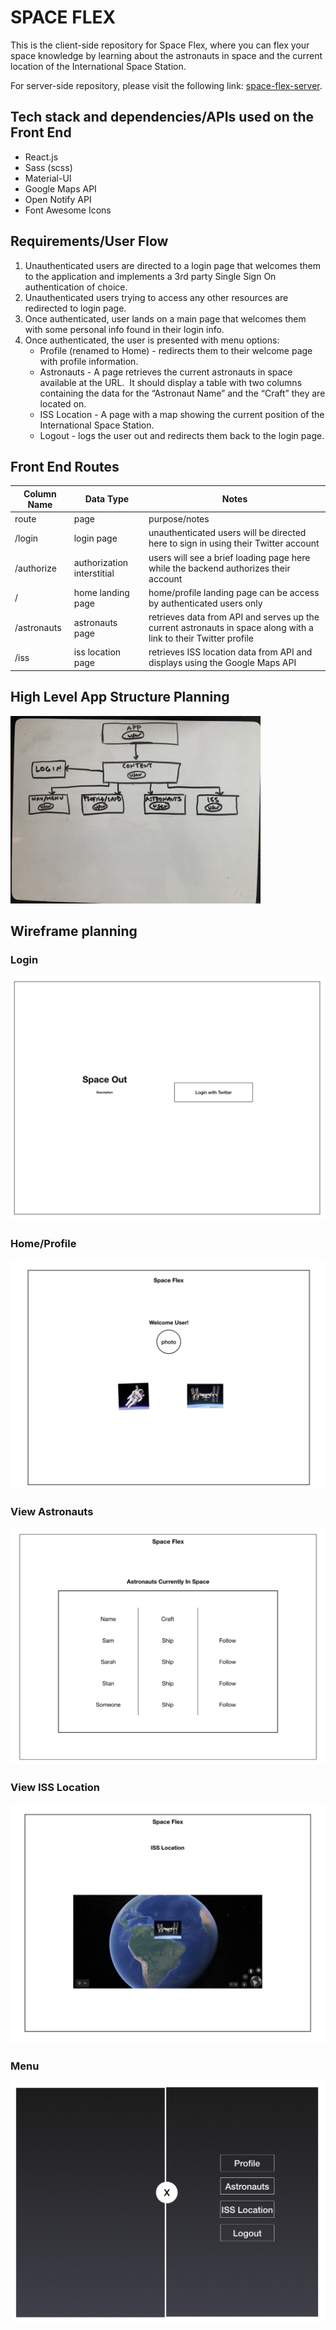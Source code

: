 # SPACE FLEX

This is the client-side repository for Space Flex, where you can flex your space knowledge by learning about the astronauts in space and the current location of the International Space Station.

For server-side repository, please visit the following link: [space-flex-server](https://github.com/kennansalisbury/space_server).

## Tech stack and dependencies/APIs used on the Front End
* React.js
* Sass (scss)
* Material-UI
* Google Maps API
* Open Notify API
* Font Awesome Icons

## Requirements/User Flow
1. Unauthenticated users are directed to a login page that welcomes them to the application and implements a 3rd party Single Sign On authentication of choice.
2. Unauthenticated users trying to access any other resources are redirected to login page.
3. Once authenticated, user lands on a main page that welcomes them with some personal info found in their login info.
4. Once authenticated, the user is presented with menu options:
    * Profile (renamed to Home) - redirects them to their welcome page with profile information.
    * Astronauts - A page retrieves the current astronauts in space available at the URL.  It should display a table with two columns containing the data for the “Astronaut Name” and the “Craft” they are located on.
    * ISS Location - A page with a map showing the current position of the International Space Station.
    * Logout - logs the user out and redirects them back to the login page.

## Front End Routes
| Column Name | Data Type | Notes | 
| ------ | ------------ | --------------------------- |
| route | page | purpose/notes |
| /login | login page | unauthenticated users will be directed here to sign in using their Twitter account |
| /authorize | authorization interstitial | users will see a brief loading page here while the backend authorizes their account |
| / | home landing page | home/profile landing page can be access by authenticated users only |
| /astronauts | astronauts page | retrieves data from API and serves up the current astronauts in space along with a link to their Twitter profile |
| /iss | iss location page | retrieves ISS location data from API and displays using the Google Maps API |

## High Level App Structure Planning
<img src="./src/assets/app-structure.jpg" alt="app structure" width="400" />

## Wireframe planning
### Login
![login wireframe](./src/assets/login-wf.png)

### Home/Profile
![home wireframe](./src/assets/home-wf.png)

### View Astronauts
![astro wireframe](./src/assets/astro-wf.png)

### View ISS Location
![iss wireframe](./src/assets/iss-wf.png)

### Menu
![menu wireframe](./src/assets/menu-wf.png)